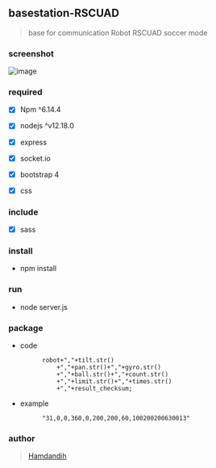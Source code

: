 ## basestation-RSCUAD
> base for communication Robot RSCUAD soccer mode


### screenshot
![image](https://github.com/user-attachments/assets/fc0ec449-d2a8-4597-a8f3-7efe536e5257)

### required
- [x] Npm ^6.14.4
- [x] nodejs ^v12.18.0
- [x] express
- [x] socket.io
- [x] bootstrap 4
- [x] css


### include
- [x] sass

### install 
- npm install

### run
- node server.js


### package
- code 
        
            robot+","+tilt.str()
				+","+pan.str()+","+gyro.str()
				+","+ball.str()+","+count.str()
				+","+limit.str()+","+times.str()
				+","+result_checksum;

- example
        
            "31,0,0,360,0,200,200,60,100200200630013"


### author
> <a href="#">Hamdandih</a>
